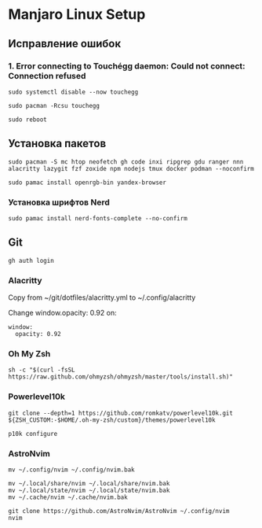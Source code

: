 # Manjaro Linux Setup

## Исправление ошибок
### 1. Error connecting to Touchégg daemon: Could not connect: Connection refused

```
sudo systemctl disable --now touchegg
```
```
sudo pacman -Rcsu touchegg
```
```
sudo reboot
```
## Установка пакетов
```
sudo pacman -S mc htop neofetch gh code inxi ripgrep gdu ranger nnn alacritty lazygit fzf zoxide npm nodejs tmux docker podman --noconfirm
```
```
sudo pamac install openrgb-bin yandex-browser
```
### Установка шрифтов Nerd
```
sudo pamac install nerd-fonts-complete --no-confirm 
```

## Git
```
gh auth login
```
### Alacritty
Copy from ~/git/dotfiles/alacritty.yml to ~/.config/alacritty

Change window.opacity: 0.92 on:
```
window:
  opacity: 0.92
```
### Oh My Zsh
```
sh -c "$(curl -fsSL https://raw.github.com/ohmyzsh/ohmyzsh/master/tools/install.sh)"
```
### Powerlevel10k
```
git clone --depth=1 https://github.com/romkatv/powerlevel10k.git ${ZSH_CUSTOM:-$HOME/.oh-my-zsh/custom}/themes/powerlevel10k
```
```
p10k configure
```
### AstroNvim

```
mv ~/.config/nvim ~/.config/nvim.bak
```
```
mv ~/.local/share/nvim ~/.local/share/nvim.bak
mv ~/.local/state/nvim ~/.local/state/nvim.bak
mv ~/.cache/nvim ~/.cache/nvim.bak
```
```
git clone https://github.com/AstroNvim/AstroNvim ~/.config/nvim
nvim
```

